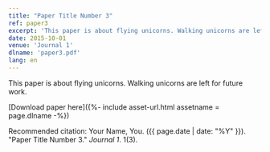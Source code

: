 ```yaml
---
title: "Paper Title Number 3"
ref: paper3
excerpt: 'This paper is about flying unicorns. Walking unicorns are left for future work.'
date: 2015-10-01
venue: 'Journal 1'
dlname: 'paper3.pdf'
lang: en
---
```


This paper is about flying unicorns. Walking unicorns are left for future work.

[Download paper here]({%- include asset-url.html assetname = page.dlname -%})

Recommended citation: Your Name, You. ({{ page.date | date: "%Y" }}). "Paper Title Number 3." <i>Journal 1</i>. 1(3).
